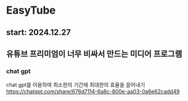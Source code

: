 # EasyTube
## start: 2024.12.27
## 유튜브 프리미엄이 너무 비싸서 만드는 미디어 프로그램

### chat gpt
chat gpt를 이용하여 최소한의 기간에 최대한의 효율을 끌어내기
https://chatgpt.com/share/676d7114-6a8c-800e-aa03-0a6e62cadd49
